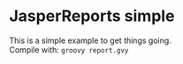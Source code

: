 # JasperReports simple 

This is a simple example to get things going.  
Compile with: `groovy report.gvy`   

